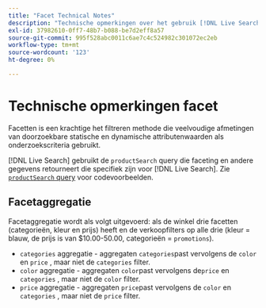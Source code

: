 ```yaml
---
title: "Facet Technical Notes"
description: "Technische opmerkingen over het gebruik [!DNL Live Search] facetten."
exl-id: 37982610-0ff7-48b7-b088-be7d2eff8a57
source-git-commit: 995f528abc0011c6ae7c4c524982c301072ec2eb
workflow-type: tm+mt
source-wordcount: '123'
ht-degree: 0%

---
```


# Technische opmerkingen facet

Facetten is een krachtige het filtreren methode die veelvoudige afmetingen van doorzoekbare statische en dynamische attributenwaarden als onderzoekscriteria gebruikt.

[!DNL Live Search] gebruikt de `productSearch` query die faceting en andere gegevens retourneert die specifiek zijn voor [!DNL Live Search]. Zie [`productSearch` query](https://developer.adobe.com/commerce/webapi/graphql/schema/live-search/queries/product-search/) voor codevoorbeelden.

## Facetaggregatie

Facetaggregatie wordt als volgt uitgevoerd: als de winkel drie facetten (categorieën, kleur en prijs) heeft en de verkoopfilters op alle drie (kleur = blauw, de prijs is van $10.00-50.00, categorieën = `promotions`).

* `categories` aggregatie - aggregaten `categories`past vervolgens de `color` en `price` , maar niet de `categories` filter.
* `color` aggregatie - aggregaten `color`past vervolgens de`price` en `categories` , maar niet de `color` filter.
* `price` aggregatie - aggregaten `price`past vervolgens de `color` en `categories` , maar niet de `price` filter.
